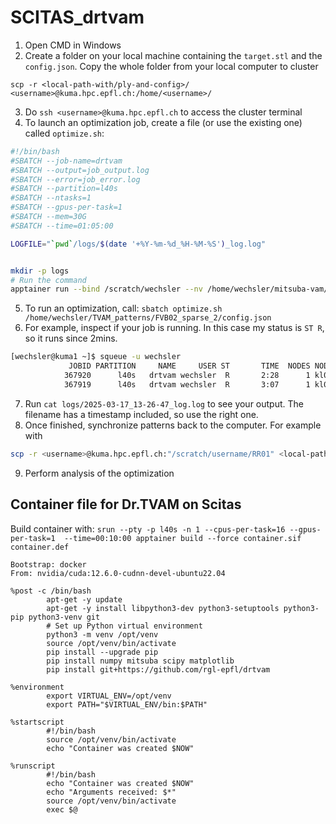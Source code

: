 # SCITAS_drtvam

1. Open CMD in Windows
2. Create a folder on your local machine containing the `target.stl` and the `config.json`. Copy the whole folder from your local computer to cluster
```
scp -r <local-path-with/ply-and-config>/ <username>@kuma.hpc.epfl.ch:/home/<username>/
```
3. Do `ssh <username>@kuma.hpc.epfl.ch` to access the cluster terminal
4. To launch an optimization job, create a file (or use the existing one) called `optimize.sh`:
```bash
#!/bin/bash
#SBATCH --job-name=drtvam
#SBATCH --output=job_output.log
#SBATCH --error=job_error.log
#SBATCH --partition=l40s
#SBATCH --ntasks=1
#SBATCH --gpus-per-task=1
#SBATCH --mem=30G
#SBATCH --time=01:05:00

LOGFILE="`pwd`/logs/$(date '+%Y-%m-%d_%H-%M-%S')_log.log"


mkdir -p logs
# Run the command
apptainer run --bind /scratch/wechsler --nv /home/wechsler/mitsuba-vam/container_pip.sif drtvam 2>&1 $LOGFILE
```

5. To run an optimization, call: `sbatch optimize.sh /home/wechsler/TVAM_patterns/FVB02_sparse_2/config.json`
6. For example, inspect if your job is running. In this case my status is `ST R`, so it runs since 2mins.
```bash
[wechsler@kuma1 ~]$ squeue -u wechsler
             JOBID PARTITION     NAME     USER ST       TIME  NODES NODELIST(REASON)
            367920      l40s   drtvam wechsler  R       2:28      1 kl001
            367919      l40s   drtvam wechsler  R       3:07      1 kl001
```
7. Run `cat logs/2025-03-17_13-26-47_log.log` to see your output. The filename has a timestamp included, so use the right one.
8. Once finished, synchronize patterns back to the computer. For example with
```bash
scp -r <username>@kuma.hpc.epfl.ch:"/scratch/username/RR01" <local-path>/<where-you-want>
```
9. Perform analysis of the optimization


## Container file for Dr.TVAM on Scitas
Build container with: `srun --pty -p l40s -n 1 --cpus-per-task=16 --gpus-per-task=1  --time=00:10:00 apptainer build --force container.sif container.def`
```
Bootstrap: docker
From: nvidia/cuda:12.6.0-cudnn-devel-ubuntu22.04

%post -c /bin/bash
        apt-get -y update
        apt-get -y install libpython3-dev python3-setuptools python3-pip python3-venv git
        # Set up Python virtual environment
        python3 -m venv /opt/venv
        source /opt/venv/bin/activate
        pip install --upgrade pip
        pip install numpy mitsuba scipy matplotlib
        pip install git+https://github.com/rgl-epfl/drtvam

%environment
        export VIRTUAL_ENV=/opt/venv
        export PATH="$VIRTUAL_ENV/bin:$PATH"

%startscript
        #!/bin/bash
        source /opt/venv/bin/activate
        echo "Container was created $NOW"

%runscript
        #!/bin/bash
        echo "Container was created $NOW"
        echo "Arguments received: $*"
        source /opt/venv/bin/activate
        exec $@


```
